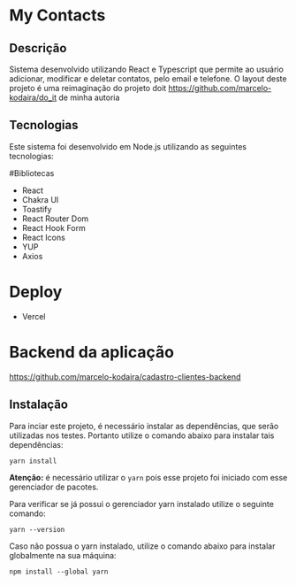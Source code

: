 # My Contacts

## Descrição
Sistema desenvolvido utilizando React e Typescript que permite ao usuário adicionar, modificar e deletar contatos, pelo email e telefone.
 O layout deste projeto é uma reimaginação do projeto doit https://github.com/marcelo-kodaira/do_it de minha autoria

## Tecnologias
Este sistema foi desenvolvido em Node.js utilizando as seguintes tecnologias:

#Bibliotecas
- React
- Chakra UI
- Toastify
- React Router Dom
- React Hook Form
- React Icons
- YUP
- Axios

# Deploy
- Vercel

# Backend da aplicação
https://github.com/marcelo-kodaira/cadastro-clientes-backend

## Instalação
Para inciar este projeto, é necessário instalar as dependências, que serão utilizadas nos testes. Portanto utilize o comando abaixo para instalar tais dependências:

````
yarn install
````


**Atenção:** é necessário utilizar o `yarn` pois esse projeto foi iniciado com esse gerenciador de pacotes.

Para verificar se já possui o gerenciador yarn instalado utilize o seguinte comando:

````
yarn --version
````

Caso não possua o yarn instalado, utilize o comando abaixo para instalar globalmente na sua máquina:

````
npm install --global yarn
````
